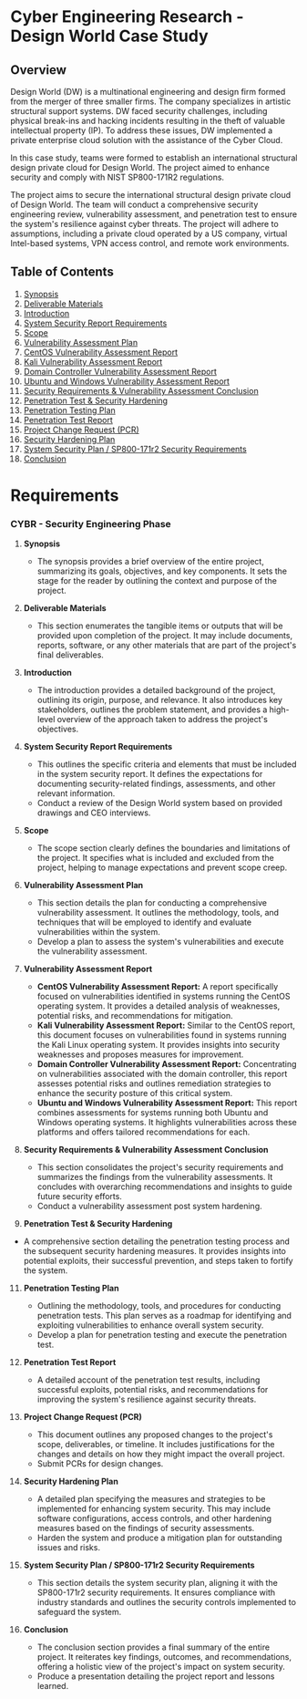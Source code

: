 # Cyber Engineering Research - Design World Case Study

## Overview
Design World (DW) is a multinational engineering and design firm formed from the merger of three smaller firms. The company specializes in artistic structural support systems. DW faced security challenges, including physical break-ins and hacking incidents resulting in the theft of valuable intellectual property (IP). To address these issues, DW implemented a private enterprise cloud solution with the assistance of the Cyber Cloud.

In this case study, teams were formed to establish an international structural design private cloud for Design World. The project aimed to enhance security and comply with NIST SP800-171R2 regulations.

The project aims to secure the international structural design private cloud of Design World. The team will conduct a comprehensive security engineering review, vulnerability assessment, and penetration test to ensure the system's resilience against cyber threats. The project will adhere to assumptions, including a private cloud operated by a US company, virtual Intel-based systems, VPN access control, and remote work environments.

## Table of Contents

1. [Synopsis](#synopsis)
2. [Deliverable Materials](#deliverable-materials)
3. [Introduction](#introduction)
4. [System Security Report Requirements](#system-security-report-requirements)
5. [Scope](#scope)
6. [Vulnerability Assessment Plan](#vulnerability-assessment-plan)
7. [CentOS Vulnerability Assessment Report](#centos-vulnerability-assessment-report)
8. [Kali Vulnerability Assessment Report](#kali-vulnerability-assessment-report)
9. [Domain Controller Vulnerability Assessment Report](#domain-controller-vulnerability-assessment-report)
10. [Ubuntu and Windows Vulnerability Assessment Report](#ubuntu-and-windows-vulnerability-assessment-report)
11. [Security Requirements & Vulnerability Assessment Conclusion](#security-requirements--vulnerability-assessment-conclusion)
12. [Penetration Test & Security Hardening](#penetration-test--security-hardening)
13. [Penetration Testing Plan](#penetration-testing-plan)
14. [Penetration Test Report](#penetration-test-report)
15. [Project Change Request (PCR)](#project-change-request-pcr)
16. [Security Hardening Plan](#security-hardening-plan)
17. [System Security Plan / SP800-171r2 Security Requirements](#system-security-plan--sp800-171r2-security-requirements)
18. [Conclusion](#conclusion)

# Requirements

### CYBR - Security Engineering Phase
1. **Synopsis**
   - The synopsis provides a brief overview of the entire project, summarizing its goals, objectives, and key components. It sets the stage for the reader by outlining the context and purpose of the project.
  
2. **Deliverable Materials**
   - This section enumerates the tangible items or outputs that will be provided upon completion of the project. It may include documents, reports, software, or any other materials that are part of the project's final deliverables.

3. **Introduction**
   - The introduction provides a detailed background of the project, outlining its origin, purpose, and relevance. It also introduces key stakeholders, outlines the problem statement, and provides a high-level overview of the approach taken to address the project's objectives.

5. **System Security Report Requirements**
   - This outlines the specific criteria and elements that must be included in the system security report. It defines the expectations for documenting security-related findings, assessments, and other relevant information.
   - Conduct a review of the Design World system based on provided drawings and CEO interviews.

6. **Scope**
   - The scope section clearly defines the boundaries and limitations of the project. It specifies what is included and excluded from the project, helping to manage expectations and prevent scope creep.

7. **Vulnerability Assessment Plan**
   - This section details the plan for conducting a comprehensive vulnerability assessment. It outlines the methodology, tools, and techniques that will be employed to identify and evaluate vulnerabilities within the system.
   - Develop a plan to assess the system's vulnerabilities and execute the vulnerability assessment.

8. **Vulnerability Assessment Report**
    - **CentOS Vulnerability Assessment Report:**
A report specifically focused on vulnerabilities identified in systems running the CentOS operating system. It provides a detailed analysis of weaknesses, potential risks, and recommendations for mitigation.
    - **Kali Vulnerability Assessment Report:**
Similar to the CentOS report, this document focuses on vulnerabilities found in systems running the Kali Linux operating system. It provides insights into security weaknesses and proposes measures for improvement.
   - **Domain Controller Vulnerability Assessment Report:**
Concentrating on vulnerabilities associated with the domain controller, this report assesses potential risks and outlines remediation strategies to enhance the security posture of this critical system.
   - **Ubuntu and Windows Vulnerability Assessment Report:**
This report combines assessments for systems running both Ubuntu and Windows operating systems. It highlights vulnerabilities across these platforms and offers tailored recommendations for each.

9. **Security Requirements & Vulnerability Assessment Conclusion**
    - This section consolidates the project's security requirements and summarizes the findings from the vulnerability assessments. It concludes with overarching recommendations and insights to guide future security efforts.
    - Conduct a vulnerability assessment post system hardening.

11. **Penetration Test & Security Hardening**
   - A comprehensive section detailing the penetration testing process and the subsequent security hardening measures. It provides insights into potential exploits, their successful prevention, and steps taken to fortify the system.

11. **Penetration Testing Plan**
    - Outlining the methodology, tools, and procedures for conducting penetration tests. This plan serves as a roadmap for identifying and exploiting vulnerabilities to enhance overall system security.
    - Develop a plan for penetration testing and execute the penetration test.

12. **Penetration Test Report**
    - A detailed account of the penetration test results, including successful exploits, potential risks, and recommendations for improving the system's resilience against security threats.

13. **Project Change Request (PCR)**
    - This document outlines any proposed changes to the project's scope, deliverables, or timeline. It includes justifications for the changes and details on how they might impact the overall project.
    - Submit PCRs for design changes.
     
14. **Security Hardening Plan**
    - A detailed plan specifying the measures and strategies to be implemented for enhancing system security. This may include software configurations, access controls, and other hardening measures based on the findings of security assessments.
    - Harden the system and produce a mitigation plan for outstanding issues and risks.

15. **System Security Plan / SP800-171r2 Security Requirements**
    - This section details the system security plan, aligning it with the SP800-171r2 security requirements. It ensures compliance with industry standards and outlines the security controls implemented to safeguard the system.

17. **Conclusion**
    - The conclusion section provides a final summary of the entire project. It reiterates key findings, outcomes, and recommendations, offering a holistic view of the project's impact on system security.
    - Produce a presentation detailing the project report and lessons learned.

